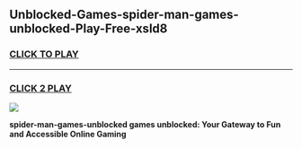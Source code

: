 
## Unblocked-Games-spider-man-games-unblocked-Play-Free-xsld8
<h3>
<a href="https://premium76.site?title=spider-man-games-unblocked&ref=15A">CLICK TO PLAY</a></h3>
<hr>

<h3>
<a href="https://premium76.site?title=spider-man-games-unblocked&ref=15A">CLICK 2 PLAY</a>
  
</h3>

<a href="https://premium76.site?title=spider-man-games-unblocked&ref=15A"><img src="https://clearcache.store/games.png"></a>


**spider-man-games-unblocked games unblocked: Your Gateway to Fun and Accessible Online Gaming**
